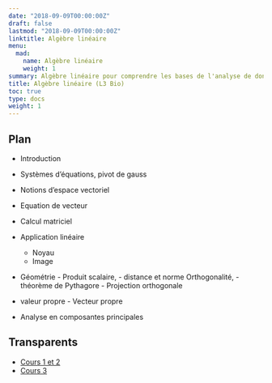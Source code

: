 ```yaml
---
date: "2018-09-09T00:00:00Z"
draft: false
lastmod: "2018-09-09T00:00:00Z"
linktitle: Algèbre linéaire
menu:
  mad:
    name: Algèbre linéaire 
    weight: 1
summary: Algèbre linéaire pour comprendre les bases de l'analyse de données
title: Algèbre linéaire (L3 Bio)
toc: true
type: docs
weight: 1
---
```



## Plan

  - Introduction 
  - Systèmes d’équations, pivot de gauss 
  - Notions d’espace vectoriel 
  - Equation de vecteur 
  - Calcul matriciel
  - Application linéaire 
    - Noyau
    - Image
  - Géométrie
		- Produit scalaire, 
		- distance et norme Orthogonalité, 
		- théorème de Pythagore 
		- Projection orthogonale

  - valeur propre - Vecteur propre
  - Analyse en composantes principales 


## Transparents

  - [Cours 1 et 2](media/partie1.pdf)  
  - [Cours 3](media/partie2.pdf)  

